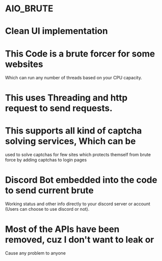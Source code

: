 # AIO_BRUTE

# Clean UI implementation


# This Code is a brute forcer for some websites 
  Which can run any number of threads based on your 
  CPU capacity.

# This uses Threading and http request to send requests.

# This supports all kind of captcha solving services, Which can be
  used to solve captchas for few sites which protects themself from
  brute force by adding captchas to login pages

# Discord Bot embedded into the code to send current brute
  Working status and other info directly to your discord server
  or account (Users can choose to use discord or not).

# Most of the APIs have been removed, cuz I don't want to leak or
  Cause any problem to anyone
